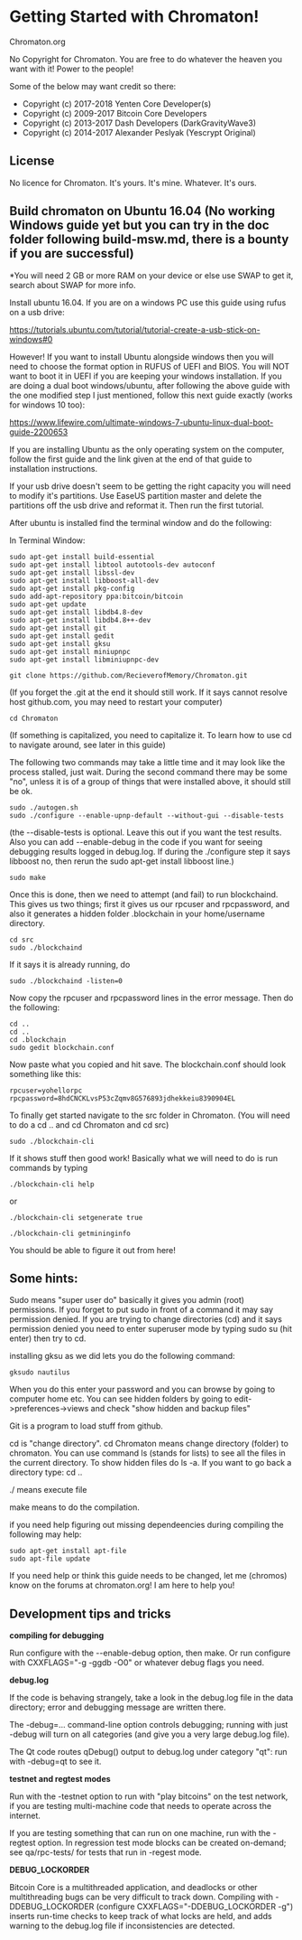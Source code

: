 Getting Started with Chromaton!
=====================================

Chromaton.org

No Copyright for Chromaton.  You are free to do whatever the heaven you want with it!  Power to the people!

Some of the below may want credit so there:
* Copyright (c) 2017-2018 Yenten Core Developer(s)
* Copyright (c) 2009-2017 Bitcoin Core Developers
* Copyright (c) 2013-2017 Dash Developers (DarkGravityWave3)
* Copyright (c) 2014-2017 Alexander Peslyak (Yescrypt Original)

License
-------

No licence for Chromaton.  It's yours.  It's mine.  Whatever.  It's ours.

Build chromaton on Ubuntu 16.04 (No working Windows guide yet but you can try in the doc folder following build-msw.md, there is a bounty if you are successful)
-------------------

*You will need 2 GB or more RAM on your device or else use SWAP to get it, search about SWAP for more info.

Install ubuntu 16.04.  If you are on a windows PC use this guide using rufus on a usb drive:

https://tutorials.ubuntu.com/tutorial/tutorial-create-a-usb-stick-on-windows#0 

However!  If you want to install Ubuntu alongside windows then you will need to choose the format option in RUFUS of UEFI and BIOS.  You will NOT want to boot it in UEFI if you are keeping your windows installation.  If you are doing a dual boot windows/ubuntu, after following the above guide with the one modified step I just mentioned, follow this next guide exactly (works for windows 10 too):

https://www.lifewire.com/ultimate-windows-7-ubuntu-linux-dual-boot-guide-2200653

If you are installing Ubuntu as the only operating system on the computer, follow the first guide and the link given at the end of that guide to installation instructions.


If your usb drive doesn't seem to be getting the right capacity you will need to modify it's partitions.  Use EaseUS partition master and delete the partitions off the usb drive and reformat it.  Then run the first tutorial.

After ubuntu is installed find the terminal window and do the following:

In Terminal Window:

    sudo apt-get install build-essential
    sudo apt-get install libtool autotools-dev autoconf
    sudo apt-get install libssl-dev
    sudo apt-get install libboost-all-dev
    sudo apt-get install pkg-config
    sudo add-apt-repository ppa:bitcoin/bitcoin
    sudo apt-get update
    sudo apt-get install libdb4.8-dev
    sudo apt-get install libdb4.8++-dev
    sudo apt-get install git
    sudo apt-get install gedit
    sudo apt-get install gksu
    sudo apt-get install miniupnpc
    sudo apt-get install libminiupnpc-dev
    
    git clone https://github.com/RecieverofMemory/Chromaton.git
    
  (If you forget the .git at the end it should still work.  If it says cannot resolve host github.com, you may need to restart your computer)
  
    cd Chromaton
    
  (If something is capitalized, you need to capitalize it.  To learn how to use cd to navigate around, see later in this guide)
  
  The following two commands may take a little time and it may look like the process stalled, just wait.  During the second command there may be some "no", unless it is of a group of things that were installed above, it should still be ok.
  
    sudo ./autogen.sh
    sudo ./configure --enable-upnp-default --without-gui --disable-tests
    
  (the --disable-tests is optional.  Leave this out if you want the test results.  Also you can add --enable-debug in the code if you want for seeing debugging results logged in debug.log.  If during the ./configure step it says libboost no, then rerun the sudo apt-get install libboost line.)
    
    sudo make
    
  Once this is done, then we need to attempt (and fail) to run blockchaind.  This gives us two things; first it gives us our rpcuser and rpcpassword, and also it generates a hidden folder .blockchain in your home/username directory.
  
    cd src
    sudo ./blockchaind
  
  If it says it is already running, do
  
    sudo ./blockchaind -listen=0
    
  Now copy the rpcuser and rpcpassword lines in the error message. Then do the following:

    cd ..
    cd ..
    cd .blockchain
    sudo gedit blockchain.conf
    
  Now paste what you copied and hit save.  The blockchain.conf should look something like this:
  
    rpcuser=yohellorpc
    rpcpassword=8hdCNCKLvsP53cZqmv8G576893jdhekkeiu8390904EL
    
  To finally get started navigate to the src folder in Chromaton. (You will need to do a cd .. and cd Chromaton and cd src)
    
    sudo ./blockchain-cli
    
  If it shows stuff then good work!  Basically what we will need to do is run commands by typing
  
    ./blockchain-cli help
    
  or
  
    ./blockchain-cli setgenerate true
    
    ./blockchain-cli getmininginfo
    
  You should be able to figure it out from here!
  
  Some hints:
  ----------
    
  Sudo means "super user do" basically it gives you admin (root) permissions.  If you forget to put sudo in front of a command it may say permission denied.  If you are trying to change directories (cd) and it says permission denied you need to enter superuser mode by typing sudo su (hit enter) then try to cd.
  
  installing gksu as we did lets you do the following command:
  
    gksudo nautilus
    
  When you do this enter your password and you can browse by going to computer home etc.  You can see hidden folders by going to edit->preferences->views and check "show hidden and backup files"
  
  Git is a program to load stuff from github.
  
  cd is "change directory".  cd Chromaton means change directory (folder) to chromaton.  You can use command ls (stands for lists) to see all the files in the current directory.  To show hidden files do ls -a.  If you want to go back a directory type: cd .. 
  
  ./ means execute file
  
  make means to do the compilation.
  
  if you need help figuring out missing dependeencies during compiling the following may help:
  
    sudo apt-get install apt-file
    sudo apt-file update
  


If you need help or think this guide needs to be changed, let me (chromos) know on the forums at chromaton.org!  I am here to help you!






Development tips and tricks
---------------------------

**compiling for debugging**

Run configure with the --enable-debug option, then make. Or run configure with
CXXFLAGS="-g -ggdb -O0" or whatever debug flags you need.

**debug.log**

If the code is behaving strangely, take a look in the debug.log file in the data directory;
error and debugging message are written there.

The -debug=... command-line option controls debugging; running with just -debug will turn
on all categories (and give you a very large debug.log file).

The Qt code routes qDebug() output to debug.log under category "qt": run with -debug=qt
to see it.

**testnet and regtest modes**

Run with the -testnet option to run with "play bitcoins" on the test network, if you
are testing multi-machine code that needs to operate across the internet.

If you are testing something that can run on one machine, run with the -regtest option.
In regression test mode blocks can be created on-demand; see qa/rpc-tests/ for tests
that run in -regest mode.

**DEBUG_LOCKORDER**

Bitcoin Core is a multithreaded application, and deadlocks or other multithreading bugs
can be very difficult to track down. Compiling with -DDEBUG_LOCKORDER (configure
CXXFLAGS="-DDEBUG_LOCKORDER -g") inserts run-time checks to keep track of what locks
are held, and adds warning to the debug.log file if inconsistencies are detected.

